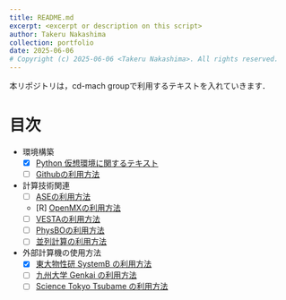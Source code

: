 ```yaml
---
title: README.md
excerpt: <excerpt or description on this script>
author: Takeru Nakashima
collection: portfolio
date: 2025-06-06
# Copyright (c) 2025-06-06 <Takeru Nakashima>. All rights reserved.
---
```


本リポジトリは，cd-mach groupで利用するテキストを入れていきます．
# 目次
- 環境構築
  * [x] [Python 仮想環境に関するテキスト](./doc/env4mac/environment.md)
  * [ ] [Githubの利用方法](./doc/github/github.md)
- 計算技術関連
  * [ ] [ASEの利用方法](./doc/ase/ase.md)
  * [R] [OpenMXの利用方法](./doc/openmx/openmx.md)
  * [ ] [VESTAの利用方法](./doc/vesta/vesta.md)
  * [ ] [PhysBOの利用方法](./doc/physbo/physbo_guide.md)
  * [ ] [並列計算の利用方法](./doc/paralle_computing/parallel_computing_guide.md)
- 外部計算機の使用方法
  * [x] [東大物性研 SystemB の利用方法](./doc/supercom/systemb.md)
  * [ ] [九州大学 Genkai の利用方法](./doc/supercom/genkai.md)
  * [ ] [Science Tokyo Tsubame の利用方法](./doc/supercom/tsubame.md)
<!---
- 研究関連のテキスト
  * [/] [研究で重要なこと](./doc/research/research_mindset.md)
  * [研究計画書の書き方](./doc/research_plan/research_plan.md)
  * [研究発表の仕方](./doc/presentation/presentation.md)
  * [研究室のルール](./doc/rules/rules.md) --->


<!---
- 参考文献の共有
    - [基礎的な知識の参考図書](./doc/reference/list.md)
--->
